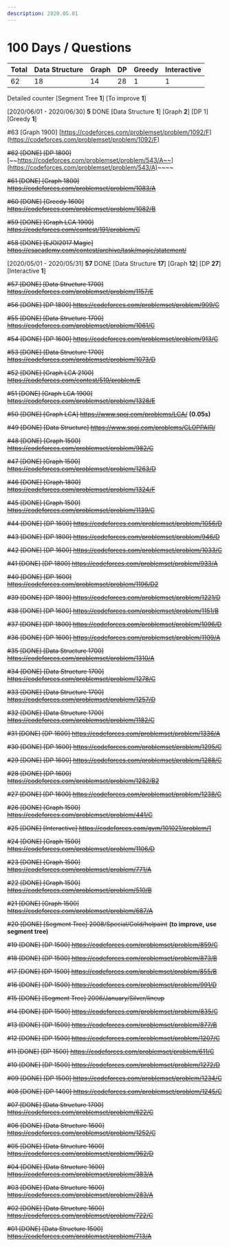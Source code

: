```yaml
---
description: 2020.05.01
---
```


# 100 Days / Questions

| Total | Data Structure | Graph | DP | Greedy | Interactive |
| :--- | :--- | :--- | :--- | :--- | :--- |
| 62 | 18 | 14 | 28 | 1 | 1 |

Detailed counter \[Segment Tree **1**\] \[To improve **1**\]

\[2020/06/01 - 2020/06/30\] **5** DONE \[Data Structure **1**\] \[Graph **2**\] \[DP 1\] \[Greedy **1**\]

\#63 \[Graph 1900\] [https://codeforces.com/problemset/problem/1092/F](https://codeforces.com/problemset/problem/1092/F)

~~\#62 \[DONE\] \[DP 1800\]~~ [~~https://codeforces.com/problemset/problem/543/A~~](https://codeforces.com/problemset/problem/543/A)~~~~

~~\#61 \[DONE\] \[Graph 1800\] https://codeforces.com/problemset/problem/1083/A~~

~~\#60 \[DONE\] \[Greedy 1600\] https://codeforces.com/problemset/problem/1082/B~~

~~\#59 \[DONE\] \[Graph LCA 1900\] https://codeforces.com/contest/191/problem/C~~

~~\#58 \[DONE\] \[EJOI2017 Magic\] https://csacademy.com/contest/archive/task/magic/statement/~~

\[2020/05/01 - 2020/05/31\] **57** DONE \[Data Structure **17**\] \[Graph **12**\] \[DP **27**\] \[Interactive **1**\]

~~\#57 \[DONE\] \[Data Structure 1700\] https://codeforces.com/problemset/problem/1157/E~~

~~\#56 \[DONE\] \[DP 1800\] https://codeforces.com/problemset/problem/909/C~~

~~\#55 \[DONE\] \[Data Structure 1700\] https://codeforces.com/problemset/problem/1061/C~~

~~\#54 \[DONE\] \[DP 1600\] https://codeforces.com/problemset/problem/913/C~~

~~\#53 \[DONE\] \[Data Structure 1700\] https://codeforces.com/problemset/problem/1073/D~~

~~\#52 \[DONE\] \[Graph LCA 2100\] https://codeforces.com/contest/519/problem/E~~

~~\#51 \[DONE\] \[Graph LCA 1900\] https://codeforces.com/problemset/problem/1328/E~~

~~\#50 \[DONE\] \[Graph LCA\] https://www.spoj.com/problems/LCA/~~ **\(0.05s\)**

~~\#49 \[DONE\] \[Data Structure\] https://www.spoj.com/problems/CLOPPAIR/~~

~~\#48 \[DONE\] \[Graph 1500\] https://codeforces.com/problemset/problem/982/C~~

~~\#47 \[DONE\] \[Graph 1500\] https://codeforces.com/problemset/problem/1263/D~~

~~\#46 \[DONE\] \[Graph 1800\] https://codeforces.com/problemset/problem/1324/F~~

~~\#45 \[DONE\] \[Graph 1500\] https://codeforces.com/problemset/problem/1139/C~~

~~\#44 \[DONE\] \[DP 1600\] https://codeforces.com/problemset/problem/1056/D~~

~~\#43 \[DONE\] \[DP 1800\] https://codeforces.com/problemset/problem/946/D~~

~~\#42 \[DONE\] \[DP 1600\] https://codeforces.com/problemset/problem/1033/C~~

~~\#41 \[DONE\] \[DP 1800\] https://codeforces.com/problemset/problem/933/A~~

~~\#40 \[DONE\] \[DP 1600\] https://codeforces.com/problemset/problem/1196/D2~~

~~\#39 \[DONE\] \[DP 1800\] https://codeforces.com/problemset/problem/1221/D~~

~~\#38 \[DONE\] \[DP 1600\] https://codeforces.com/problemset/problem/1151/B~~

~~\#37 \[DONE\] \[DP 1800\] https://codeforces.com/problemset/problem/1096/D~~

~~\#36 \[DONE\] \[DP 1600\] https://codeforces.com/problemset/problem/1109/A~~

~~\#35 \[DONE\] \[Data Structure 1700\] https://codeforces.com/problemset/problem/1310/A~~

~~\#34 \[DONE\] \[Data Structure 1700\] https://codeforces.com/problemset/problem/1278/C~~

~~\#33 \[DONE\] \[Data Structure 1700\] https://codeforces.com/problemset/problem/1257/D~~

~~\#32 \[DONE\] \[Data Structure 1700\] https://codeforces.com/problemset/problem/1182/C~~

~~\#31 \[DONE\] \[DP 1600\] https://codeforces.com/problemset/problem/1336/A~~

~~\#30 \[DONE\] \[DP 1600\] https://codeforces.com/problemset/problem/1295/C~~

~~\#29 \[DONE\] \[DP 1600\] https://codeforces.com/problemset/problem/1288/C~~

~~\#28 \[DONE\] \[DP 1600\] https://codeforces.com/problemset/problem/1282/B2~~

~~\#27 \[DONE\] \[DP 1600\] https://codeforces.com/problemset/problem/1238/C~~

~~\#26 \[DONE\] \[Graph 1500\] https://codeforces.com/problemset/problem/441/C~~

~~\#25 \[DONE\] \[Interactive\] https://codeforces.com/gym/101021/problem/1~~

~~\#24 \[DONE\] \[Graph 1500\] https://codeforces.com/problemset/problem/1106/D~~

~~\#23 \[DONE\] \[Graph 1500\] https://codeforces.com/problemset/problem/771/A~~

~~\#22 \[DONE\] \[Graph 1500\] https://codeforces.com/problemset/problem/510/B~~

~~\#21 \[DONE\] \[Graph 1500\] https://codeforces.com/problemset/problem/687/A~~

~~\#20 \[DONE\] \[Segment Tree\] 2008/Special/Gold/holpaint~~ **\(to improve, use segment tree\)**

~~\#19 \[DONE\] \[DP 1500\] https://codeforces.com/problemset/problem/859/C~~

~~\#18 \[DONE\] \[DP 1500\] https://codeforces.com/problemset/problem/873/B~~

~~\#17 \[DONE\] \[DP 1500\] https://codeforces.com/problemset/problem/855/B~~

~~\#16 \[DONE\] \[DP 1500\] https://codeforces.com/problemset/problem/991/D~~

~~\#15 \[DONE\] \[Segment Tree\] 2006/January/Silver/lineup~~

~~\#14 \[DONE\] \[DP 1500\] https://codeforces.com/problemset/problem/835/C~~

~~\#13 \[DONE\] \[DP 1500\] https://codeforces.com/problemset/problem/877/B~~

~~\#12 \[DONE\] \[DP 1500\] https://codeforces.com/problemset/problem/1207/C~~

~~\#11 \[DONE\] \[DP 1500\] https://codeforces.com/problemset/problem/611/C~~

~~\#10 \[DONE\] \[DP 1500\] https://codeforces.com/problemset/problem/1272/D~~

~~\#09 \[DONE\] \[DP 1500\] https://codeforces.com/problemset/problem/1234/C~~

~~\#08 \[DONE\] \[DP 1400\] https://codeforces.com/problemset/problem/1245/C~~

~~\#07 \[DONE\] \[Data Structure 1700\] https://codeforces.com/problemset/problem/622/C~~

~~\#06 \[DONE\] \[Data Structure 1600\] https://codeforces.com/problemset/problem/1252/C~~

~~\#05 \[DONE\] \[Data Structure 1600\] https://codeforces.com/problemset/problem/962/D~~

~~\#04 \[DONE\] \[Data Structure 1600\] https://codeforces.com/problemset/problem/383/A~~

~~\#03 \[DONE\] \[Data Structure 1600\] https://codeforces.com/problemset/problem/283/A~~

~~\#02 \[DONE\] \[Data Structure 1600\] https://codeforces.com/problemset/problem/722/C~~

~~\#01 \[DONE\] \[Data Structure 1500\] https://codeforces.com/problemset/problem/713/A~~

